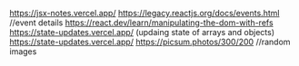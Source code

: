 https://jsx-notes.vercel.app/
https://legacy.reactjs.org/docs/events.html //event details
https://react.dev/learn/manipulating-the-dom-with-refs
https://state-updates.vercel.app/ (updaing state of arrays and objects)
https://state-updates.vercel.app/
https://picsum.photos/300/200  //random images
